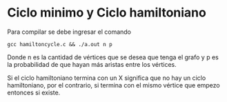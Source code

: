 # Ciclo minimo y Ciclo hamiltoniano

Para compilar se debe ingresar el comando

```
gcc hamiltoncycle.c && ./a.out n p

```

Donde n es la cantidad de vértices que se desea que tenga el grafo y p es la probabilidad de que hayan más aristas entre los vértices.

Si el ciclo hamiltoniano termina con un X significa que no hay un ciclo hamiltoniano, por el contrario, si termina con el mismo vértice que empezo entonces si existe.
